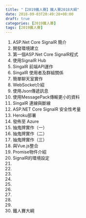 ```yaml
---
title: "【2019鐵人賽】鐵人賽2018大綱"
date: 2018-09-03T20:49:28+08:00
draft: true
categories: [2019鐵人賽]
tags: [2019鐵人賽]
---
```


1. ASP.Net Core SignalR 簡介
2. 開發環境建立
3. 第一個ASP.Net Core SignalR程式
4. 使用SignalR Hub
5. SingalR 前端API運作
6. SingalR 使用者及群組關係
7. 簡單聊天室實作
8. WebSocket介紹
9. 使用Json傳遞訊息
10. 使用MessagePack傳輸更小的資料
11. SingalR 連線與斷線
12. ASP.NET Core SignalR 安全性考量
13. Heroku部署
14. 發佈至 Azure
15. 抽鬼牌實作（一）
16. 抽鬼牌實作（二）
17. 抽鬼牌實作（三）
18. 與Vue.js整合
19. Promise物件介紹
20. SignalR的環境設定
21. 
22. 
23. 
24. 
25. 
26. 
27. 
28. 
29. 
30. 鐵人賽大綱